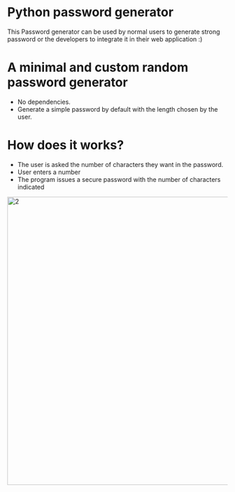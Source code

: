 #  Python password generator
This Password generator can be used by normal users to generate strong password or the developers to integrate it in their web application :)

# A minimal and custom random password generator
- No dependencies.
- Generate a simple password by default with the length chosen by the user.

# How does it works?
- The user is asked the number of characters they want in the password.
- User enters a number
- The program issues a secure password with the number of characters indicated

 <img width="657" alt="2" src="https://user-images.githubusercontent.com/107360657/175265012-d7d64d98-30b6-4689-a5fa-87d03eac461f.png">
